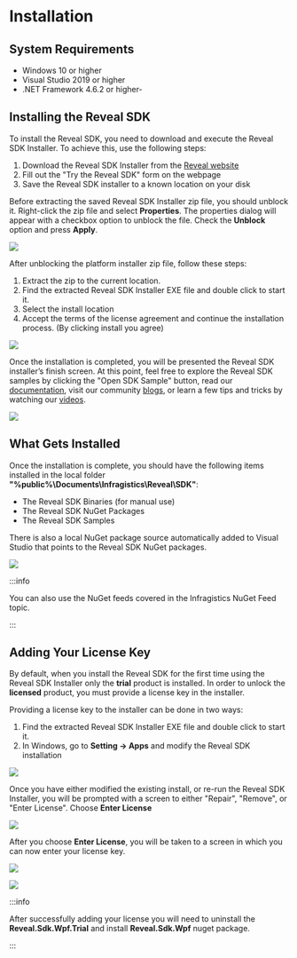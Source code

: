 # Installation

## System Requirements

- Windows 10 or higher
- Visual Studio 2019 or higher
- .NET Framework 4.6.2 or higher- 

## Installing the Reveal SDK

To install the Reveal SDK, you need to download and execute the Reveal SDK Installer. To achieve this, use the following steps:
1. Download the Reveal SDK Installer from the [Reveal website](https://www.revealbi.io/download-sdk)
2. Fill out the "Try the Reveal SDK" form on the webpage
3. Save the Reveal SDK installer to a known location on your disk

Before extracting the saved Reveal SDK Installer zip file, you should unblock it. Right-click the zip file and select **Properties**. The properties dialog will appear with a checkbox option to unblock the file. Check the **Unblock** option and press **Apply**.

![](images/install-unblock-zip.jpg)

After unblocking the platform installer zip file, follow these steps:
1. Extract the zip to the current location.
2. Find the extracted Reveal SDK Installer EXE file and double click to start it.
3. Select the install location
4. Accept the terms of the license agreement and continue the installation process. (By clicking install you agree)

![](images/install-start.png)

Once the installation is completed, you will be presented the Reveal SDK installer’s finish screen. At this point, feel free to explore the Reveal SDK samples by clicking the "Open SDK Sample" button, read our [documentation](https://help.revealbi.io/), visit our community [blogs](https://www.revealbi.io/blog), or learn a few tips and tricks by watching our [videos](https://www.youtube.com/revealbi).

![](images/install-finish.png)

## What Gets Installed

Once the installation is complete, you should have the following items installed in the local folder **"%public%\Documents\Infragistics\Reveal\SDK\"**:

- The Reveal SDK Binaries (for manual use)
- The Reveal SDK NuGet Packages
- The Reveal SDK Samples

There is also a local NuGet package source automatically added to Visual Studio that points to the Reveal SDK NuGet packages.

![](images/nuget-package-source-local-vs.jpg)

:::info

You can also use the NuGet feeds covered in the Infragistics NuGet Feed topic.

:::

## Adding Your License Key

By default, when you install the Reveal SDK for the first time using the Reveal SDK Installer only the **trial** product is installed. In order to unlock the **licensed** product, you must provide a license key in the installer.

Providing a license key to the installer can be done in two ways:
1. Find the extracted Reveal SDK Installer EXE file and double click to start it.
2. In Windows, go to **Setting -> Apps** and modify the Reveal SDK installation

![](images/install-modify-app.jpg)

Once you have either modified the existing install, or re-run the Reveal SDK Installer, you will be prompted with a screen to either "Repair", "Remove", or "Enter License".  Choose **Enter License**

![](images/install-modify-installer.jpg)

After you choose **Enter License**, you will be taken to a screen in which you can now enter your license key.

![](images/install-enter-license-key.jpg)

![](images/install-enter-license-key.jpg)

:::info

After successfully adding your license you will need to uninstall the **Reveal.Sdk.Wpf.Trial** and install **Reveal.Sdk.Wpf** nuget package.

:::